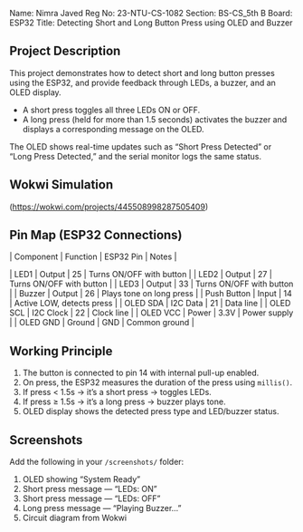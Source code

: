 Name: Nimra Javed
Reg No: 23-NTU-CS-1082
Section: BS-CS_5th B
Board: ESP32
Title: Detecting Short and Long Button Press using OLED and Buzzer 

## Project Description
This project demonstrates how to detect short and long button presses using the ESP32, and provide feedback through LEDs, a buzzer, and an OLED display.

- A short press toggles all three LEDs ON or OFF.  
- A long press (held for more than 1.5 seconds) activates the buzzer and displays a corresponding message on the OLED.

The OLED shows real-time updates such as “Short Press Detected” or “Long Press Detected,” and the serial monitor logs the same status.

## Wokwi Simulation
 (https://wokwi.com/projects/445508998287505409)  

##  Pin Map (ESP32 Connections)

| Component   | Function  | ESP32 Pin | Notes                     |

| LED1        | Output    | 25       | Turns ON/OFF with button  |
| LED2        | Output    | 27       | Turns ON/OFF with button  |
| LED3        | Output    | 33       | Turns ON/OFF with button  |
| Buzzer      | Output    | 26       | Plays tone on long press  |
| Push Button | Input     | 14       | Active LOW, detects press |
| OLED SDA    | I2C Data  | 21       | Data line                 |
| OLED SCL    | I2C Clock | 22       | Clock line                |
| OLED VCC    | Power     | 3.3V     | Power supply              |
| OLED GND    | Ground    | GND      | Common ground             |


##  Working Principle
1. The button is connected to pin 14 with internal pull-up enabled.  
2. On press, the ESP32 measures the duration of the press using `millis()`.  
3. If press < 1.5s → it’s a short press → toggles LEDs.  
4. If press ≥ 1.5s → it’s a long press → buzzer plays tone.  
5. OLED display shows the detected press type and LED/buzzer status.

##  Screenshots
Add the following in your `/screenshots/` folder:
1. OLED showing “System Ready”  
2. Short press message — “LEDs: ON”  
3. Short press message — “LEDs: OFF”  
4. Long press message — “Playing Buzzer...”  
5. Circuit diagram from Wokwi  

